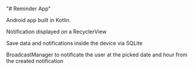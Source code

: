 "# Reminder App"

Android app built in Kotlin.

Notification displayed on a RecyclerView

Save data and notifications inside the device via SQLite

BroadcastManager to notificate the user at the picked date and hour from the created notification
